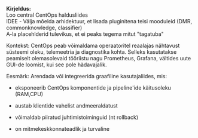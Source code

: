 **Kirjeldus:**  
Loo central CentOps haldusliides   
IDEE - Välja mõelda arhidektuur, et lisada pluginitena teisi mooduleid (DMR, commonknowledge, classifier)  
A-la placehlderid tulevikus, et ei peaks tegema mitut "tagatuba"

Kontekst:
CentOps peab võimaldama operaatoritel reaalajas nähtavust süsteemi oleku, telemeetria ja diagnostika kohta. Selleks kasutatakse peamiselt olemasolevaid tööriistu nagu Prometheus, Grafana, vältides uute GUI-de loomist, kui see pole hädavajalik.

Eesmärk:
Arendada või integreerida graafiline kasutajaliides, mis:

- eksponeerib CentOps komponentide ja pipeline'ide käitusoleku (RAM,CPU)

- austab klientide vahelist andmeeraldatust

- võimaldab piiratud juhtimistoiminguid (nt rollback)

- on mitmekeskkonnateadlik ja turvaline

